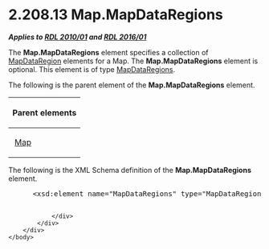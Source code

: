 <html dir="LTR" xmlns:mshelp="http://msdn.microsoft.com/mshelp" xmlns:ddue="http://ddue.schemas.microsoft.com/authoring/2003/5" xmlns:xlink="http://www.w3.org/1999/xlink" xmlns:tool="http://www.microsoft.com/tooltip">
    <head>
        <meta http-equiv="Content-Type" content="text/html; CHARSET=utf-8"></meta>
        <meta name="save" content="history"></meta>
        <title>2.208.13 Map.MapDataRegions</title>
        <xml>
            <mshelp:toctitle title="2.208.13 Map.MapDataRegions"></mshelp:toctitle>
            <mshelp:rltitle title="[MS-RDL]: Map.MapDataRegions"></mshelp:rltitle>
            <mshelp:keyword index="A" term="94740da1-93e4-4f4a-9720-5bc487b8a201"></mshelp:keyword>
            <mshelp:attr name="DCSext.ContentType" value="open specification"></mshelp:attr>
            <mshelp:attr name="AssetID" value="94740da1-93e4-4f4a-9720-5bc487b8a201"></mshelp:attr>
            <mshelp:attr name="TopicType" value="kbRef"></mshelp:attr>
            <mshelp:attr name="DCSext.Title" value="[MS-RDL]: Map.MapDataRegions" />
        </xml>
    </head>
    <body>
        <div id="header">
            <h1 class="heading">2.208.13 Map.MapDataRegions</h1>
        </div>
        <div id="mainSection">
            <div id="mainBody">
                <div id="allHistory" class="saveHistory"></div>
                <div id="sectionSection0" class="section" name="collapseableSection">
                    

<p><b><i>Applies to </i></b><a href="3428e690-a348-4ec7-8a6a-8efb42d2cdee.html"><b><i>RDL 2010/01</i></b></a><b><i>
and </i></b><a href="52ce3983-2bfc-4e72-9359-42aaf5fe4509.html"><b><i>RDL 2016/01</i></b></a></p>

<p>The <b>Map.MapDataRegions</b> element specifies a collection
of <a href="8854608c-596e-4826-982d-286b5bc63b0c.html">MapDataRegion</a>
elements for a Map. The <b>Map.MapDataRegions</b> element is optional. This
element is of type <a href="63f87702-7103-489d-bee6-c88bdb8f48ee.html">MapDataRegions</a>.
</p>

<p>The following is the parent element of the <b>Map.MapDataRegions</b>
element.</p>

<table>
 <thead>
  <tr>
   <th>
   <p>Parent elements</p>
   </th>
  </tr>
 </thead>
 <tr>
  <td>
  <p> <a href="fd166dd8-6772-4507-b3f6-50a2b7cfd6ac.html">Map</a></p>
  </td>
 </tr>
</table>

<p>The following is the XML Schema definition of the <b>Map.MapDataRegions</b>
element.           </p>

<dl>
<dd>
<div><pre> &lt;xsd:element name=&quot;MapDataRegions&quot; type=&quot;MapDataRegionsType&quot; minOccurs=&quot;0&quot; /&gt;
  
</pre></div>
</dd></dl>


                </div>
            </div>
        </div>
    </body>
</html>